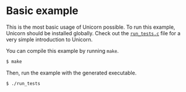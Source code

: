# Basic example

This is the most basic usage of Unicorn possible. To run this example, Unicorn should be installed globally. Check out the [`run_tests.c`](https://github.com/vberlier/unicorn/blob/master/examples/basic/run_tests.c) file for a very simple introduction to Unicorn.

You can compile this example by running `make`.

```bash
$ make
```

Then, run the example with the generated executable.

```bash
$ ./run_tests
```
